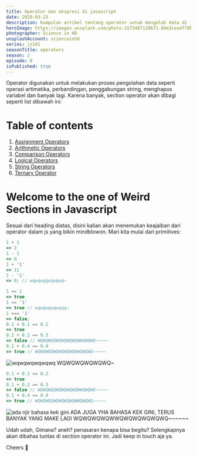 ```yaml
---
title: Operator dan ekspresi di javascript
date: 2020-03-23
description: Kumpulan artikel tentang operator untuk mengolah data di javascript.
heroImage: https://images.unsplash.com/photo-1573487128671-84e3cea4f78b?ixlib=rb-1.2.1&ixid=eyJhcHBfaWQiOjEyMDd9&auto=format&fit=crop&w=631&q=80
photographer: Science in HD
unsplashAccount: scienceinhd
series: js101
seasonTitle: operators
season: 2
episode: 0
isPublished: true
---
```


Operator digunakan untuk melakukan proses pengolahan data seperti operasi artimatika, perbandingan, penggabungan string, menghapus variabel dan banyak lagi. Karena banyak, section operator akan dibagi seperti list dibawah ini:

# Table of contents

1. [Assignment Operators](/js101/operators/1-assignment-operators/)
2. [Arithmetic Operators](/js101/operators/2-arithmetic-operators/)
3. [Comparison Operators](/js101/operators/3-comparison-operators/)
4. [Logical Operators](/js101/operators/4-logical-operators/)
5. [String Operators](/js101/operators/5-string-operator/)
6. [Ternary Operator](/js101/operators/6-ternary-operator/)

# Welcome to the one of Weird Sections in Javascript

Sesuai dari heading diatas, disini kalian akan menemukan keajaiban dari operator dalam js yang bikin mindblowon. Mari kita mulai dari primitives:

```js
1 + 1
=> 2
1 - 1
=> 0
1 + '1'
=> 11
1 - '1'
=> 0; // wqwqwqqwqwqwq~

1 == 1
=> true
1 == '1'
=> true // wqwqwqwqwqqq~
1 === '1'
=> false;
0.1 + 0.1 == 0.2
=> true
0.1 + 0.2 == 0.3
=> false // WQWQWQQWQWQWQWQWWQWQWQ~~~~~
0.1 + 0.4 == 0.4
=> true // WQWQWQQWQWQWQWQWWQWQWQ~~~~~
```

![wqwqwqwqwqwq](https://media.giphy.com/media/jUhJJpzQHYQZvwFlWC/giphy.gif)
WQWQWQWQWQWQ~

```js
0.1 + 0.1 == 0.2
=> true
0.1 + 0.2 == 0.3
=> false // WQWQWQQWQWQWQWQWWQWQWQ~~~~~
0.1 + 0.4 == 0.4
=> true // WQWQWQQWQWQWQWQWWQWQWQ~~~~~
```

![ada njir bahasa kek gini](https://media.giphy.com/media/Z9OGuQyrfHAE8/giphy.gif)
ADA JUGA YHA BAHASA KEK GINI, TERUS BANYAK YANG MAKE LAGI WQWQWQWQWWQWQWQWQWQWQ~~~~~~

Udah udah, Gimana? aneh? penasaran kenapa bisa begitu?
Selengkapnya akan dibahas tuntas di section operator ini. Jadi keep in touch aja ya.

Cheers 🥂

